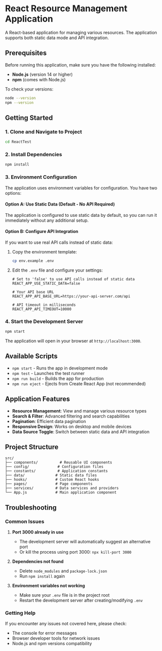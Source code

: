 # React Resource Management Application

A React-based application for managing various resources. The application supports both static data mode and API integration.

## Prerequisites

Before running this application, make sure you have the following installed:

- **Node.js** (version 14 or higher)
- **npm** (comes with Node.js)

To check your versions:
```bash
node --version
npm --version
```

## Getting Started

### 1. Clone and Navigate to Project
```bash
cd ReactTest
```

### 2. Install Dependencies
```bash
npm install
```

### 3. Environment Configuration

The application uses environment variables for configuration. You have two options:

#### Option A: Use Static Data (Default - No API Required)
The application is configured to use static data by default, so you can run it immediately without any additional setup.

#### Option B: Configure API Integration
If you want to use real API calls instead of static data:

1. Copy the environment template:
   ```bash
   cp env.example .env
   ```

2. Edit the `.env` file and configure your settings:
   ```env
   # Set to 'false' to use API calls instead of static data
   REACT_APP_USE_STATIC_DATA=false
   
   # Your API base URL
   REACT_APP_API_BASE_URL=https://your-api-server.com/api
   
   # API timeout in milliseconds
   REACT_APP_API_TIMEOUT=10000
   ```

### 4. Start the Development Server
```bash
npm start
```

The application will open in your browser at `http://localhost:3000`.

## Available Scripts

- `npm start` - Runs the app in development mode
- `npm test` - Launches the test runner
- `npm run build` - Builds the app for production
- `npm run eject` - Ejects from Create React App (not recommended)

## Application Features

- **Resource Management**: View and manage various resource types
- **Search & Filter**: Advanced filtering and search capabilities
- **Pagination**: Efficient data pagination
- **Responsive Design**: Works on desktop and mobile devices
- **Data Source Toggle**: Switch between static data and API integration

## Project Structure

```
src/
├── components/          # Reusable UI components
├── config/             # Configuration files
├── constants/          # Application constants
├── data/              # Static data files
├── hooks/             # Custom React hooks
├── pages/             # Page components
├── services/          # Data services and providers
└── App.js             # Main application component
```

## Troubleshooting

### Common Issues

1. **Port 3000 already in use**
   - The development server will automatically suggest an alternative port
   - Or kill the process using port 3000: `npx kill-port 3000`

2. **Dependencies not found**
   - Delete `node_modules` and `package-lock.json`
   - Run `npm install` again

3. **Environment variables not working**
   - Make sure your `.env` file is in the project root
   - Restart the development server after creating/modifying `.env`

### Getting Help

If you encounter any issues not covered here, please check:
- The console for error messages
- Browser developer tools for network issues
- Node.js and npm versions compatibility
